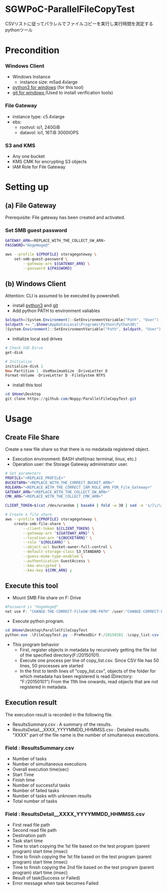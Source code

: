 # SGWPoC-ParallelFileCopyTest
CSVリストに従ってパラレルでファイルコピーを実行し実行時間を測定するpythonツール
# Precondition
### Windows Client
- Windows Instance
    - instance size: m5ad.4xlarge
- [python3 for windows](https://www.python.org/downloads/windows/) (for this tool)
- [git for windows ](https://gitforwindows.org/) (Used to install verification tools)
### File Gateway
- instance type: c5.4xlarge
- ebs:
    - rootvol: io1, 240GiB
    - datavol: io1, 16TiB 3000IOPS
### S3 and KMS
- Any one bucket
- KMS CMK for encrypting S3 objects
- IAM Role for File Gateway

# Setting up
## (a) File Gateway
Prerequisite: File gateway has been created and activated.
### Set SMB guest password
```sh
GATEWAY_ARN=<REPLACE_WITH_THE_COLLECT_GW_ARN>
PASSWORD="HogeHoge@"

aws --profile ${PROFILE} storagegateway \
    set-smb-guest-password \
        --gateway-arn ${GATEWAY_ARN} \
        --password ${PASSWORD}
```
## (b) Windows Client
Attention: CLI is assumed to be executed by powershell.
- install [python3](https://www.python.org/downloads/windows/) and [git](https://gitforwindows.org/)
- Add python PATH to environment valiables
```PowerShell
$oldpath=[System.Environment]::GetEnvironmentVariable("Path", "User")
$oldpath += ";$home\AppData\Local\Programs\Python\Python38\"
[System.Environment]::SetEnvironmentVariable("Path", $oldpath, "User")
```
- initialize local ssd drives
```PowerShell
# Check SSD Dirve
get-disk

# Initialize
initialize-disk 1
New-Partition 1 -UseMaximumSize -DriveLetter D
Format-Volume -DriveLetter D -FileSystem NTFS

```
- install this tool
```PowerShell
cd $Home\Desktop
git clone https://github.com/Noppy/ParallelFileCopyTest.git
```
# Usage
## Create File Share
Create a new file share so that there is no medatada registered object.
- Execution environment: BASH shell(mac terminal, linux, etc.)
- Operation user: the Storage Gateway administrator user.
```sh
# Set parameters
PROFILE="<REPLACE_PROFILE>"
BUCKETARN="<REPLACE_WITH_THE_CORRECT_BUCKET_ARN>"
ROLEARN="<REPLACE_WITH_THE_CORRECT_IAM_ROLE_ARN_FOR_File_Gateway>"
GATEWAY_ARN="<REPLACE_WITH_THE_COLLECT_GW_ARN>"
CMK_ARN="<REPLACE_WITH_THE_COLLECT_CMK_ARN>"

CLIENT_TOKEN=$(cat /dev/urandom | base64 | fold -w 38 | sed -e 's/[\/\+\=]/0/g' | head -n 1)

# Create a file share
aws --profile ${PROFILE} storagegateway \
    create-smb-file-share \
        --client-token ${CLIENT_TOKEN} \
        --gateway-arn "${GATEWAY_ARN}" \
        --location-arn "${BUCKETARN}" \
        --role "${ROLEARN}" \
        --object-acl bucket-owner-full-control \
        --default-storage-class S3_STANDARD \
        --guess-mime-type-enabled \
        --authentication GuestAccess \
        --kms-encrypted \
        --kms-key ${CMK_ARN} ;
```
## Execute this tool
- Mount SMB File share on F: Drive
```PowerShell
#Password is "HogeHoge@"
net use F: "CHANGE-THE-CORRECT-FileGW-SMB-PATH" /user:"CHANGE-CORRECT-FGW-ID\smbguest"
```
- Execute python program.
```powershell
cd $Home\Desktop\ParallelFileCopyTest
python.exe .\FileCopyTest.py --PreReadDir F:/20150101 .\copy_list.csv
```
- This program behavior
    - First, register objects in metadata by recursively getting the file list of the specified directory(F:/20150101).
    - Execute one process per line of copy_list.csv. Since CSV file has 50 lines, 50 processes are started
    - In the first to tenth lines of "copy_list.csv", objects of the folder for which metadata has been registered is read.(Directory: "F:/20150101") From the 11th line onwards, read objects that are not registered in metadata.

## Execution result
The execution result is recorded in the following file.
- ResultsSummary.csv : A summary of the results.
- ResultsDetail__XXXX_YYYYMMDD_HHMMSS.csv : Detailed results. "XXXX" part of the file name is the number of simultaneous executions.

### Field : ResultsSummary.csv
- Number of tasks
- Number of simultaneous executions
- Overall execution time(sec)
- Start Time
- Finish time
- Number of successful tasks
- Number of failed tasks
- Number of tasks with unknown results
- Total number of tasks 

### Field : ResultsDetail__XXXX_YYYYMMDD_HHMMSS.csv
- First read file path
- Second read file path
- Destination path
- Task start time
- Time to start copying the 1st file based on the test program (parent program) start time (msec)
- Time to finish copying the 1st file based on the test program (parent program) start time (msec)
- Time to finish copying the 2nd file based on the test program (parent program) start time (msec)
- Result of task(Success or Failed)
- Error message when task becomes Failed
